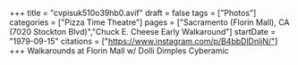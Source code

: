 +++
title = "cvpisuk510o39hb0.avif"
draft = false
tags = ["Photos"]
categories = ["Pizza Time Theatre"]
pages = ["Sacramento (Florin Mall), CA (7020 Stockton Blvd)","Chuck E. Cheese Early Walkaround"]
startDate = "1979-09-15"
citations = ["https://www.instagram.com/p/B4bbDlDnljN/"]
+++
Walkarounds at Florin Mall w/ Dolli Dimples Cyberamic
